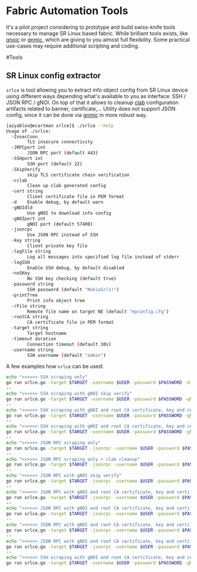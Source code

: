 # Fabric Automation Tools
It's a pilot project considering to prototype and build swiss-knife tools necessary to manage SR Linux based fabric.
While brilliant tools exists, like [gnoic](#gnoic) or [gnmic](#gnmic), which are giving to you almost full flexibility.
Some practical use-cases may require additional scripting and coding. 

#Tools

## SR Linux config extractor

`srlce` is tool allowing you to extract info object config from SR Linux device using different ways depending what's available to you as interface: SSH / JSON RPC / gNOI.
On top of that it allows to cleanup [clab](#clab) configuration artifacts related to banner, certificate,... 
Utility does not support JSON config, since it can be done via [gnmic](#gnmic) in more robust way.

```sh
[azyablov@ecartman srlce]$ ./srlce --help
Usage of ./srlce:
  -InsecConn
        TLS insecure connectivity
  -JRPCport int
        JSON RPC port (default 443)
  -SSHport int
        SSH port (default 22)
  -SkipVerify
        skip TLS certificate chain verification
  -cclab
        Clean up clab generated config
  -cert string
        Client certificate file in PEM format
  -d    Enable debug, by default warn
  -gNOIdld
        Use gNOI to download info config
  -gNOIport int
        gNOI port (default 57400)
  -jsonrpc
        Use JSON RPC instead of SSH
  -key string
        Client private key file
  -logFile string
        Log all messages into specified log file instead of stderr
  -logSSH
        Enable SSH debug, by default disabled
  -noSKey
        No SSH key checking (default true)
  -password string
        SSH password (default "NokiaSrl1!")
  -printTree
        Print info object tree
  -rFile string
        Remote file name on target NE (default "myconfig.cfg")
  -rootCA string
        CA certificate file in PEM format
  -target string
        Target hostname
  -timeout duration
        Connection timeout (default 10s)
  -username string
        SSH username (default "admin")
```
A few examples how `srlce` can be used:

```sh
echo ">>>>>> SSH scraping only"
go run srlce.go -target $TARGET -username $USER -password $PASSWORD -d -logSSH
--
echo ">>>>>> SSH scraping with gNOI skip verify"
go run srlce.go -target $TARGET -username $USER -password $PASSWORD -gNOIdld -SkipVerify -d
--
echo ">>>>>> SSH scraping with gNOI and root CA certificate, key and certificate"
go run srlce.go -target $TARGET -username $USER -password $PASSWORD -gNOIdld -rootCA ${LAB_CA_DIR}/root-ca.pem -key ${LAB_CA_DIR}/srl-key.pem  -cert ${LAB_CA_DIR}/srl.pem -d
--
echo ">>>>>> SSH scraping with gNOI and root CA certificate, key and certificate + clab cleanup"
go run srlce.go -target $TARGET -username $USER -password $PASSWORD -gNOIdld -rootCA ${LAB_CA_DIR}/root-ca.pem -key ${LAB_CA_DIR}/srl-key.pem  -cert ${LAB_CA_DIR}/srl.pem -cclab -d
--
echo ">>>>>> JSON RPC scraping only"
go run srlce.go -target $TARGET -jsonrpc -username $USER -password $PASSWORD -d
--
echo ">>>>>> JSON RPC scraping only + clab cleanup"
go run srlce.go -target $TARGET -jsonrpc -username $USER -password $PASSWORD -cclab -d
--
echo ">>>>>> JSON RPC with gNOI skip verify"
go run srlce.go -target $TARGET -jsonrpc -username $USER -password $PASSWORD -gNOIdld -SkipVerify -cclab -d
--
echo ">>>>>> JSON RPC with gNOI and root CA certificate, key and certificate" 
go run srlce.go -target $TARGET -jsonrpc -username $USER -password $PASSWORD -gNOIdld -rootCA ${LAB_CA_DIR}/root-ca.pem -key ${LAB_CA_DIR}/srl-key.pem  -cert ${LAB_CA_DIR}/srl.pem -d
--
echo ">>>>>> JSON RPC with gNOI and root CA certificate, key and certificate + clab cleanup"
go run srlce.go -target $TARGET -jsonrpc -username $USER -password $PASSWORD -gNOIdld -rootCA ${LAB_CA_DIR}/root-ca.pem -key ${LAB_CA_DIR}/srl-key.pem  -cert ${LAB_CA_DIR}/srl.pem -cclab -d
--
echo ">>>>>> JSON RPC with gNOI and root CA certificate, key and certificate + clab cleanup + debug"
go run srlce.go -target $TARGET -jsonrpc -username $USER -password $PASSWORD -gNOIdld -rootCA ${LAB_CA_DIR}/root-ca.pem -key ${LAB_CA_DIR}/srl-key.pem  -cert ${LAB_CA_DIR}/srl.pem -cclab -d
--
echo ">>>>>> JSON RPC with gNOI and root CA certificate, key and certificate + clab cleanup + debug + log file"
go run srlce.go -target $TARGET -jsonrpc -username $USER -password $PASSWORD -gNOIdld -rootCA ${LAB_CA_DIR}/root-ca.pem -key ${LAB_CA_DIR}/srl-key.pem  -cert ${LAB_CA_DIR}/srl.pem -cclab -d -logFile ./srlce_jsonrpc.log
--
echo ">>>>>> SSH scraping with gNOI and root CA certificate, key and certificate + clab cleanup + debug + log file"
go run srlce.go -target $TARGET -username $USER -password $PASSWORD -gNOIdld -rootCA ${LAB_CA_DIR}/root-ca.pem -key ${LAB_CA_DIR}/srl-key.pem  -cert ${LAB_CA_DIR}/srl.pem -cclab -d -logFile ./srlce_ssh.log -logSSH
```



[gnoic]: https://github.com/karimra/gnoic
[gnmic]: https://github.com/openconfig/gnmic
[clab]: https://containerlab.dev


